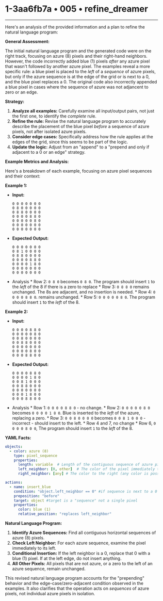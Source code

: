 # 1-3aa6fb7a • 005 • refine_dreamer

---
Here's an analysis of the provided information and a plan to refine the natural language program:

**General Assessment:**

The initial natural language program and the generated code were on the right track, focusing on azure (8) pixels and their right-hand neighbors. However, the code incorrectly added blue (1) pixels *after* any azure pixel that wasn't followed by another azure pixel. The examples reveal a more specific rule: a blue pixel is placed to the *left* of a *sequence* of azure pixels, but only if the azure sequence is at the edge of the grid or is next to a 0, and the blue pixel replaces a 0. The original code also incorrectly appended a blue pixel in cases where the sequence of azure was not adjancent to zero or an edge.

**Strategy:**

1.  **Analyze all examples:** Carefully examine all input/output pairs, not just the first one, to identify the *complete* rule.
2.  **Refine the rule:** Revise the natural language program to accurately describe the placement of the blue pixel *before* a sequence of azure pixels, not after isolated azure pixels.
3.  **Consider edge cases:** Specifically address how the rule applies at the edges of the grid, since this seems to be part of the logic.
4.  **Update the logic:** Adjust from an "append" to a "prepend and only if adjacent to a 0 or an edge" strategy.

**Example Metrics and Analysis:**

Here's a breakdown of each example, focusing on azure pixel sequences and their context:

**Example 1:**

*   **Input:**
    ```
    0 0 0 0 0 0 0
    0 8 0 0 0 0 0
    0 8 8 0 0 0 0
    0 0 0 0 8 8 0
    0 0 0 0 0 8 0
    0 0 0 0 0 0 0
    0 0 0 0 0 0 0
    ```
*   **Expected Output:**
    ```
    0 0 0 0 0 0 0
    0 8 1 0 0 0 0
    0 8 8 0 0 0 0
    0 0 0 0 8 8 0
    0 0 0 0 1 8 0
    0 0 0 0 0 0 0
    0 0 0 0 0 0 0
    ```

*    Analysis
    *   Row 2: `0 8 0` becomes `0 8 0`. The program should insert `1` to the *left* of the 8 if there is a zero to replace
    *   Row 3: `0 8 8 0` remains unchanged. The 8s are adjacent, and no insertion is needed.
    *   Row 4: `0 0 0 0 8 8 0`. remains unchanged.
    *  Row 5: `0 0 0 0 0 8 0`. The program should insert `1` to the *left* of the 8.

**Example 2:**

*   **Input:**
    ```
    0 0 0 0 8 8 0
    0 0 0 0 0 8 0
    0 0 8 0 0 0 0
    0 0 8 8 0 0 0
    0 0 0 0 0 0 0
    0 0 0 0 8 0 0
    0 0 0 8 8 0 0
    ```
*   **Expected Output:**
    ```
    0 0 0 0 8 8 0
    0 0 0 0 1 8 0
    0 0 8 1 0 0 0
    0 0 8 8 0 0 0
    0 0 0 0 0 0 0
    0 0 0 1 8 0 0
    0 0 0 8 8 0 0
    ```

*    Analysis
    *   Row 1:  `0 0 0 0 8 8 0` - no change.
    *   Row 2: `0 0 0 0 0 8 0` becomes `0 0 0 0 1 8 0`.  Blue is inserted to the *left* of the azure, replacing a zero.
    *   Row 3: `0 0 8 0 0 0 0` becomes `0 0 8 1 0 0 0` - incorrect - should insert to the left.
    *  Row 4 and 7, no change
    *  Row 6, `0 0 0 0 8 0 0`, The program should insert `1` to the *left* of the 8.

**YAML Facts:**

```yaml
objects:
  - color: azure (8)
    type: pixel_sequence
    properties:
      length: variable  # Length of the contiguous sequence of azure pixels
      left_neighbor: [0, other]  # The color of the pixel immediately to the left (0 or edge)
      right_neighbor: [any] # The color to the right (any color is possible)

actions:
  - name: insert_blue
    condition: "object.left_neighbor == 0" #if sequence is next to a 0
    preposition: "before"
    target: object #target is a "sequence" not a single pixel
    properties:
      color: blue (1)
      relative_position: "replaces left_neighbor"

```

**Natural Language Program:**

1.  **Identify Azure Sequences:** Find all contiguous horizontal sequences of azure (8) pixels.
2.  **Check Left Neighbor:** For each azure sequence, examine the pixel immediately to its left.
3.  **Conditional Insertion:** If the left neighbor is a 0, replace that 0 with a blue (1) pixel. If at the left edge, do not insert anything.
4. **All Other Pixels:** All pixels that are not azure, or a zero to the left of an azure sequence, remain unchanged.

This revised natural language program accounts for the "prepending" behavior and the edge-case/zero-adjacent condition observed in the examples. It also clarifies that the operation acts on *sequences* of azure pixels, not individual azure pixels in isolation.

